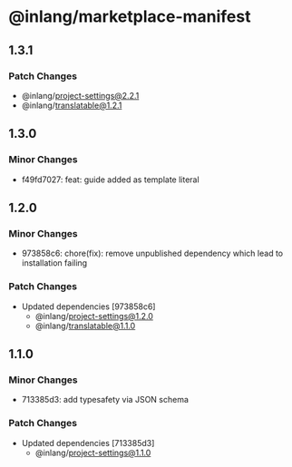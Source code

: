 # @inlang/marketplace-manifest

## 1.3.1

### Patch Changes

- @inlang/project-settings@2.2.1
- @inlang/translatable@1.2.1

## 1.3.0

### Minor Changes

- f49fd7027: feat: guide added as template literal

## 1.2.0

### Minor Changes

- 973858c6: chore(fix): remove unpublished dependency which lead to installation failing

### Patch Changes

- Updated dependencies [973858c6]
  - @inlang/project-settings@1.2.0
  - @inlang/translatable@1.1.0

## 1.1.0

### Minor Changes

- 713385d3: add typesafety via JSON schema

### Patch Changes

- Updated dependencies [713385d3]
  - @inlang/project-settings@1.1.0

